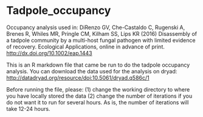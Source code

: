 # Tadpole_occupancy

Occupancy analysis used in:
DiRenzo GV, Che-Castaldo C, Rugenski A, Brenes R, Whiles MR, Pringle CM, Kilham SS, Lips KR (2016) Disassembly of a tadpole community by a multi-host fungal pathogen with limited evidence of recovery. Ecological Applications, online in advance of print. http://dx.doi.org/10.1002/eap.1443

This is an R markdown file that came be run to do the tadpole occupancy analysis.
You can download the data used for the analysis on dryad:
http://datadryad.org/resource/doi:10.5061/dryad.q586c/1

Before running the file, please:
  (1) change the working directory to where you have locally stored the data
  (2) change the number of iterations if you do not want it to run for several hours. As is, the number of iterations will take 12-24 hours.
